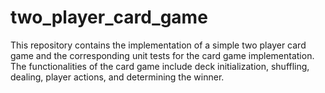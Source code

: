 # two_player_card_game
This repository contains the implementation of a simple two player card game and the corresponding unit tests for the card game implementation. The functionalities of the card game include deck initialization, shuffling, dealing, player actions, and determining the winner.
